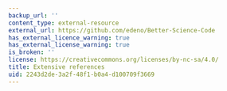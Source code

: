 ```yaml
---
backup_url: ''
content_type: external-resource
external_url: https://github.com/edeno/Better-Science-Code
has_external_licence_warning: true
has_external_license_warning: true
is_broken: ''
license: https://creativecommons.org/licenses/by-nc-sa/4.0/
title: Extensive references
uid: 2243d2de-3a2f-48f1-b0a4-d100709f3669
---
```

